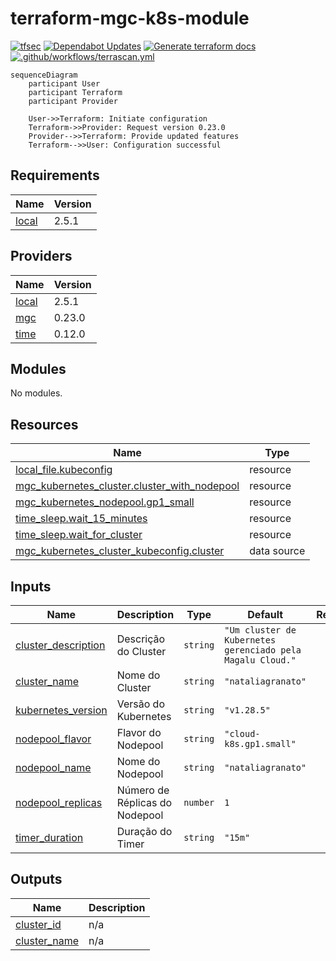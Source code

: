 # terraform-mgc-k8s-module

[![tfsec](https://github.com/nataliagranato/terraform-mgc-k8s-module/actions/workflows/tfscan.yml/badge.svg)](https://github.com/nataliagranato/terraform-mgc-k8s-module/actions/workflows/tfscan.yml) [![Dependabot Updates](https://github.com/nataliagranato/terraform-mgc-k8s-module/actions/workflows/dependabot/dependabot-updates/badge.svg)](https://github.com/nataliagranato/terraform-mgc-k8s-module/actions/workflows/dependabot/dependabot-updates) [![Generate terraform docs](https://github.com/nataliagranato/terraform-mgc-k8s-module/actions/workflows/documentation.yml/badge.svg)](https://github.com/nataliagranato/terraform-mgc-k8s-module/actions/workflows/documentation.yml) [![.github/workflows/terrascan.yml](https://github.com/nataliagranato/terraform-mgc-k8s-module/actions/workflows/terrascan.yml/badge.svg)](https://github.com/nataliagranato/terraform-mgc-k8s-module/actions/workflows/terrascan.yml)

```mermaid
sequenceDiagram
    participant User
    participant Terraform
    participant Provider

    User->>Terraform: Initiate configuration
    Terraform->>Provider: Request version 0.23.0
    Provider-->>Terraform: Provide updated features
    Terraform-->>User: Configuration successful
```


<!-- BEGIN_TF_DOCS -->
## Requirements

| Name | Version |
|------|---------|
| <a name="requirement_local"></a> [local](#requirement\_local) | 2.5.1 |

## Providers

| Name | Version |
|------|---------|
| <a name="provider_local"></a> [local](#provider\_local) | 2.5.1 |
| <a name="provider_mgc"></a> [mgc](#provider\_mgc) | 0.23.0 |
| <a name="provider_time"></a> [time](#provider\_time) | 0.12.0 |

## Modules

No modules.

## Resources

| Name | Type |
|------|------|
| [local_file.kubeconfig](https://registry.terraform.io/providers/hashicorp/local/2.5.1/docs/resources/file) | resource |
| [mgc_kubernetes_cluster.cluster_with_nodepool](https://registry.terraform.io/providers/magalucloud/mgc/latest/docs/resources/kubernetes_cluster) | resource |
| [mgc_kubernetes_nodepool.gp1_small](https://registry.terraform.io/providers/magalucloud/mgc/latest/docs/resources/kubernetes_nodepool) | resource |
| [time_sleep.wait_15_minutes](https://registry.terraform.io/providers/hashicorp/time/latest/docs/resources/sleep) | resource |
| [time_sleep.wait_for_cluster](https://registry.terraform.io/providers/hashicorp/time/latest/docs/resources/sleep) | resource |
| [mgc_kubernetes_cluster_kubeconfig.cluster](https://registry.terraform.io/providers/magalucloud/mgc/latest/docs/data-sources/kubernetes_cluster_kubeconfig) | data source |

## Inputs

| Name | Description | Type | Default | Required |
|------|-------------|------|---------|:--------:|
| <a name="input_cluster_description"></a> [cluster\_description](#input\_cluster\_description) | Descrição do Cluster | `string` | `"Um cluster de Kubernetes gerenciado pela Magalu Cloud."` | no |
| <a name="input_cluster_name"></a> [cluster\_name](#input\_cluster\_name) | Nome do Cluster | `string` | `"nataliagranato"` | no |
| <a name="input_kubernetes_version"></a> [kubernetes\_version](#input\_kubernetes\_version) | Versão do Kubernetes | `string` | `"v1.28.5"` | no |
| <a name="input_nodepool_flavor"></a> [nodepool\_flavor](#input\_nodepool\_flavor) | Flavor do Nodepool | `string` | `"cloud-k8s.gp1.small"` | no |
| <a name="input_nodepool_name"></a> [nodepool\_name](#input\_nodepool\_name) | Nome do Nodepool | `string` | `"nataliagranato"` | no |
| <a name="input_nodepool_replicas"></a> [nodepool\_replicas](#input\_nodepool\_replicas) | Número de Réplicas do Nodepool | `number` | `1` | no |
| <a name="input_timer_duration"></a> [timer\_duration](#input\_timer\_duration) | Duração do Timer | `string` | `"15m"` | no |

## Outputs

| Name | Description |
|------|-------------|
| <a name="output_cluster_id"></a> [cluster\_id](#output\_cluster\_id) | n/a |
| <a name="output_cluster_name"></a> [cluster\_name](#output\_cluster\_name) | n/a |
<!-- END_TF_DOCS -->
